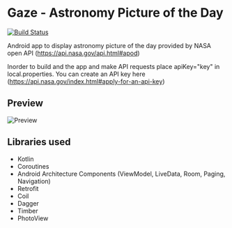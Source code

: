 # Gaze - Astronomy Picture of the Day

[![Build Status](https://app.bitrise.io/app/79e0e8f2591b6283/status.svg?token=bK1IOhLlMsXKxCbcRu_Q4g&branch=master)](https://app.bitrise.io/app/79e0e8f2591b6283)

Android app to display astronomy picture of the day provided by NASA 
open API (https://api.nasa.gov/api.html#apod)

Inorder to build and the app and make API requests place apiKey="key" in local.properties. 
You can create an API key here (https://api.nasa.gov/index.html#apply-for-an-api-key)

## Preview
![Preview](/images/gaze_preview.png)
 
## Libraries used
- Kotlin
- Coroutines
- Android Architecture Components (ViewModel, LiveData, Room, Paging, Navigation)
- Retrofit
- Coil
- Dagger
- Timber
- PhotoView
